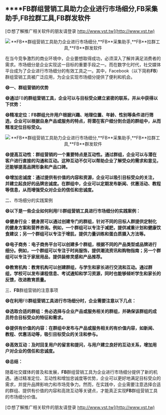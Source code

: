 ## ****FB**群组营销工具助力企业进行市场细分,**FB**采集助手,**FB**拉群工具,**FB**群发软件**

[😍想了解推广相关软件的朋友请登录 http://www.vst.tw](http://www.vst.tw)

 <center><img src="https://vst.tw/MP4/tuiguang/png/4.png" alt="**FB**群组营销工具助力企业进行市场细分,**FB**采集助手,**FB**拉群工具,**FB**群发软件"></center>

在当今竞争激烈的商业环境中，企业要想取得成功，必须深入了解并满足消费者的需求。市场细分是企业实现这一目标的重要手段之一。而在数字化时代，社交媒体平台成为了企业进行市场细分的有效工具之一。其中，Facebook（以下简称**FB**）群组营销工具被广泛应用，为企业实现市场细分提供了便利和机会。

**😄一、群组营销的优势**

**😄通过**FB**的群组营销工具，企业可以与目标受众建立紧密的联系，并从中获得以下优势：**

**😄精准定位：**FB**群组允许用户根据兴趣、地理位置、年龄、性别等条件进行筛选，企业可以根据自身产品或服务的特点，将潜在客户细分到合适的群组中，从而精准定位目标受众。**

 <center><img src="https://vst.tw/MP4/tuiguang/png/8.png" alt="**FB**群组营销工具助力企业进行市场细分,**FB**采集助手,**FB**拉群工具,**FB**群发软件"></center>

**😄提高互动性：群组营销的一个重要特点是互动性。通过群组，企业可以与潜在客户进行直接的沟通和互动。这种互动不仅可以帮助企业了解受众的需求和意见，还能够提高品牌形象和产品口碑。**

**😄增加忠诚度：通过提供有价值的内容和资源，企业可以吸引目标受众的关注，并建立起良好的品牌忠诚度。在群组中，企业可以定期发布新闻、优惠活动、教程等信息，从而增强受众对企业的信任和忠诚度。**

二、市场细分的实践案例

**😄以下是一些企业如何利用**FB**群组营销工具进行市场细分的实践案例：**

**😄健身行业：健身房可以通过创建专门的群组，针对不同的目标人群提供定制化的健身方案和营养咨询。例如，一个群组可以专注于减肥，提供减重计划和健康饮食建议；另一个群组可以专注于增肌，提供力量训练和蛋白质摄入方法等。**

**😄电子商务：电子商务平台可以创建多个群组，根据不同的产品类型或品牌进行细分。例如，一个群组可以专注于时尚服饰，提供潮流资讯和购物指南；另一个群组可以专注于家居用品，提供装修灵感和产品推荐。**

**😄教育机构：教育机构可以创建群组，与学生和家长进行交流和互动。通过群组，学校可以发布课程信息、考试通知和学习资源，同时也能够倾听学生和家长的反馈，改进教育质量。**

三、**FB**群组营销的注意事项

**😄在利用**FB**群组营销工具进行市场细分时，企业需要注意以下几点：**

**😄选取合适的群组：务必选择与企业产品或服务相关的群组，并确保该群组的成员符合目标受众的特征和需求。**

**😄提供有价值的内容：在群组中发布与产品或服务相关的有价值内容，如新闻、教程、优惠活动等，吸引目标受众的关注和参与。**

**😄高效互动：及时回复用户的留言和提问，与用户建立良好的互动关系，增加用户对企业的信任和忠诚度。**

**😄总结：**

随着社交媒体的普及和发展，**FB**群组营销工具为企业进行市场细分提供了新的机遇。通过精准定位、互动性和增加忠诚度等优势，企业可以更好地满足目标受众的需求，并提升品牌影响力和市场竞争力。然而，在实践中，企业需要注意选择合适的群组、提供有价值的内容和高效互动等关键点，才能真正实现**FB**群组营销工具的市场细分价值。

[😍想了解推广相关软件的朋友请登录 http://www.vst.tw](http://www.vst.tw)



